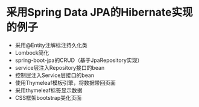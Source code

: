 # 采用Spring Data JPA的Hibernate实现的例子
- 采用@Entity注解标注持久化类
- Lombock简化
- spring-boot-jpa的CRUD（基于JpaRepository实现）
- service层注入Repository接口的bean
- 控制层注入Service层接口的bean
- 使用Thymeleaf模板引擎，将数据带回页面
- 采用thymeleaf标签显示数据
- CSS框架bootstrap美化页面